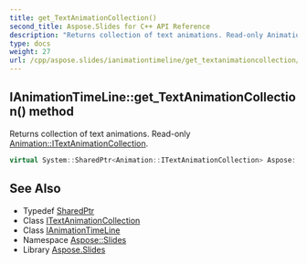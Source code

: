 ```yaml
---
title: get_TextAnimationCollection()
second_title: Aspose.Slides for C++ API Reference
description: "Returns collection of text animations. Read-only Animation::ITextAnimationCollection."
type: docs
weight: 27
url: /cpp/aspose.slides/ianimationtimeline/get_textanimationcollection/
---
```

## IAnimationTimeLine::get_TextAnimationCollection() method


Returns collection of text animations. Read-only [Animation::ITextAnimationCollection](../../../aspose.slides.animation/itextanimationcollection/).

```cpp
virtual System::SharedPtr<Animation::ITextAnimationCollection> Aspose::Slides::IAnimationTimeLine::get_TextAnimationCollection()=0
```

## See Also

* Typedef [SharedPtr](../../system/sharedptr/)
* Class [ITextAnimationCollection](../../aspose.slides.animation/itextanimationcollection/)
* Class [IAnimationTimeLine](./)
* Namespace [Aspose::Slides](../)
* Library [Aspose.Slides](../../)